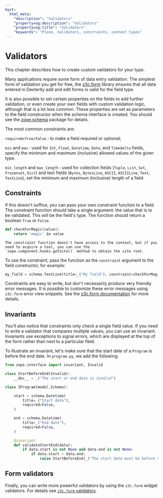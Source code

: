 ```yaml
---
myst:
  html_meta:
    "description": "Validators"
    "property=og:description": "Validators"
    "property=og:title": "Validators"
    "keywords": "Plone, Validators, constraints, content types"
---
```


# Validators

This chapter describes how to create custom validators for your type.

Many applications require some form of data entry validation.
The simplest form of validation you get for free, the [z3c.form](https://pypi.org/project/z3c.form/) library ensures that all data entered in Dexterity add and edit forms is valid for the field type.

It is also possible to set certain properties on the fields to add further validation, or even create your own fields with custom validation logic, although that is a lot less common.
These properties are set as parameters to the field constructor when the schema interface is created.
You should see the [zope.schema](https://pypi.org/project/zope.schema/) package for details.

The most common constraints are:

`required=True/False`
: to make a field required or optional;

`min` and `max`
: used for `Int`, `Float`, `Datetime`, `Date`, and `Timedelta` fields, specify the minimum and maximum (inclusive) allowed values of the given type.

`min_length` and `max_length`
: used for collection fields (`Tuple`, `List`, `Set`, `Frozenset`, `Dict`) and text fields (`Bytes`, `BytesLine`, `ASCII`, `ASCIILine`, `Text`, `TextLine`), set the minimum and maximum (inclusive) length of a field.


## Constraints

If this doesn't suffice, you can pass your own constraint function to a field.
The constraint function should take a single argument: the value that is to be validated.
This will be the field's type.
The function should return a boolean `True` or `False`.

```python
def checkForMagic(value):
    return 'magic' in value
```

```{note}
The constraint function doesn't have access to the context, but if you need to acquire a tool, you can use the `zope.component.hooks.getSite()` method to obtain the site root.
```

To use the constraint, pass the function as the `constraint` argument to the field constructor, for example:

```python
my_field = schema.TextLine(title=_("My field"), constraint=checkForMagic)
```

Constraints are easy to write, but don't necessarily produce very friendly error messages.
It is possible to customize these error messages using `z3c.form` error view snippets.
See the [z3c.form documentation](https://z3cform.readthedocs.io/en/latest/) for more details.


## Invariants

You'll also notice that constraints only check a single field value.
If you need to write a validator that compares multiple values, you can use an invariant.
Invariants use exceptions to signal errors, which are displayed at the top of the form rather than next to a particular field.

To illustrate an invariant, let's make sure that the start date of a `Program` is before the end date.
In `program.py`, we add the following.

```python
from zope.interface import invariant, Invalid

class StartBeforeEnd(Invalid):
    __doc__ = _("The start or end date is invalid")

class IProgram(model.Schema):

    start = schema.Datetime(
        title=_("Start date"),
        required=False,
    )

    end = schema.Datetime(
        title=_("End date"),
        required=False,
    )

    @invariant
    def validateStartEnd(data):
        if data.start is not None and data.end is not None:
            if data.start > data.end:
                raise StartBeforeEnd(_("The start date must be before the end date."))
```


## Form validators

Finally, you can write more powerful validators by using the `z3c.form` widget validators.
For details see [`z3c.form` validators](https://5.docs.plone.org/develop/plone/forms/z3c.form.html#validators).
